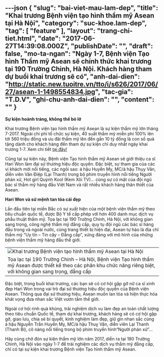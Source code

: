 ---json
{
    "slug": "bai-viet-mau-lam-dep",
    "title": "Khai trương Bệnh viện tạo hình thẩm mỹ Asean tại Hà Nội",
    "category": "suc-khoe.lam-dep",
    "tag": [
        "feature"
    ],
    "layout": "trang-chi-tiet.html",
    "date": "2017-06-27T14:39:08.000Z",
    "publishDate": "",
    "draft": false,
    "mo-ta-ngan": "Ngày 1-7, Bệnh viện Tạo hình Thẩm mỹ Asean sẽ chính thức khai trương tại 190 Trường Chinh, Hà Nội. Khách hàng tham dự buổi khai trương sẽ có",
    "anh-dai-dien": "http://static.new.tuoitre.vn/tto/i/s626/2017/06/27/asean-1-1498554834.jpg",
    "tac-gia": "T.D.V",
    "ghi-chu-anh-dai-dien": "",
    "__content__": ""
}
---
<p><strong>Sự kiện ho&agrave;nh tr&aacute;ng, kh&ocirc;ng thể bỏ lỡ</strong></p>

<p>Khai trương Bệnh viện tạo h&igrave;nh thẩm mỹ Asean l&agrave; sự kiện thẩm mỹ lớn th&aacute;ng 7-2017. Ngo&agrave;i chi ph&iacute; tổ chức sự kiện,&nbsp;40 suất thẩm mỹ miễn ph&iacute; 100% l&ecirc;n tới 560 triệu đồng v&agrave; ưu đ&atilde;i thẩm mỹ l&ecirc;n đến gần 10 tỷ đồng l&agrave; con số qu&agrave; tặng d&agrave;nh cho kh&aacute;ch h&agrave;ng đến tham dự sự kiện chỉ duy nhất ng&agrave;y khai trương 1-7. Xem chi tiết&nbsp;<a href="http://benhvienthammyasean.com/asean-benh-%20vien-tham-%20quoc-te-%20dau-tien-%20tai-mien-%20bac#wpcf7-f1851-o1" target="_blank">tại đ&acirc;y!</a></p>

<p>Cũng tại sự kiện n&agrave;y, Bệnh viện Tạo h&igrave;nh thẩm mỹ Asean sẽ giới thiệu ca sĩ Hari Won l&agrave;m đại sứ thương hiệu độc quyền. Đặc biệt, sự tham gia của c&aacute;c vị kh&aacute;ch mời nổi tiếng, c&aacute;c ng&ocirc;i sao:&nbsp;&aacute;&nbsp;hậu Huyền My, MC/&aacute;&nbsp;hậu Thụy V&acirc;n, diễn vi&ecirc;n V&acirc;n Điệp (Lại Thanh) trong bộ phim truyền h&igrave;nh nổi tiếng Người ph&aacute;n xử, Hot girl Quỳnh Kool (Kem X&ocirc;i TV)&hellip; c&ugrave;ng sự c&oacute; mặt của đội ngũ b&aacute;c sĩ thẩm mỹ h&agrave;ng đầu Việt Nam v&agrave; rất nhiều kh&aacute;ch h&agrave;ng th&acirc;n thiết của Asean.</p>

<p><strong>Hari Won v&agrave; sứ mệnh tan tỏa c&aacute;i đẹp</strong></p>

<p>Lần đầu ti&ecirc;n tại miền Bắc c&oacute; sự xuất hiện của một bệnh viện thẩm mỹ theo ti&ecirc;u chuẩn quốc tế, được Bộ Y tế cấp ph&eacute;p với hơn 400 danh mục dịch vụ phẫu thuật thẩm mỹ. Tọa lạc tại 190 Trường Chinh, H&agrave; Nội, với kh&ocirc;ng gian sang trọng, c&ocirc;ng nghệ thẩm mỹ đẳng cấp, quy tụ đội ngũ c&aacute;c b&aacute;c sĩ h&agrave;ng đầu trong v&agrave; ngo&agrave;i nước, c&ugrave;ng trang thiết bị hiện đại, Asean tự h&agrave;o l&agrave; địa chỉ thẩm mỹ &ldquo;Uy t&iacute;n &ndash; Tin cậy &ndash; Đẳng cấp&rdquo;, xứng đ&aacute;ng với m&ocirc; h&igrave;nh của những bệnh viện thẩm mỹ h&agrave;ng đầu thế giới.</p>

<table align="center" border="0" cellpadding="0" cellspacing="0">
	<tbody>
		<tr>
			<td><img alt="Khai trương Bệnh viện tạo hình thẩm mỹ Asean tại Hà Nội " src="http://static.new.tuoitre.vn/tto/i/s626/2017/06/27/asean-2-1498554929.jpg" /></td>
		</tr>
		<tr>
			<td>Tọa lạc tại 190 Trường Chinh &ndash; H&agrave; Nội, Bệnh viện Tạo h&igrave;nh thẩm mỹ Asean được thiết kế theo c&aacute;c ph&acirc;n khu chức năng ri&ecirc;ng biệt, với kh&ocirc;ng gian sang trọng, đẳng cấp</td>
		</tr>
	</tbody>
</table>

<p>Đặc biệt, trong buổi khai trương, c&aacute;c bạn sẽ c&oacute; cơ hội gặp gỡ nữ ca sĩ xinh đẹp Hari Won trong vai tr&ograve; đại sứ thương hiệu độc quyền của Bệnh viện Asean. Th&ocirc;ng qua đại sứ thương hiệu, Asean muốn lan tỏa v&agrave; hiện thực h&oacute;a kh&aacute;t vọng đưa nhan sắc Việt vươn tầm thế giới.&nbsp;</p>

<p>Ngo&agrave;i cơ hội rinh qu&agrave; khủng, trải nghiệm dịch vụ l&agrave;m đẹp an to&agrave;n chất lượng theo ti&ecirc;u chuẩn Quốc tế, tham dự khai trương, kh&aacute;ch h&agrave;ng sẽ c&oacute; cơ hội gặp gỡ, giao lưu, chia sẻ b&iacute; quyết, kinh nghiệm l&agrave;m đẹp, giữ g&igrave;n nhan sắc c&ugrave;ng &aacute;&nbsp;hậu Nguyễn Trần Huyền My, MC/&aacute;&nbsp;hậu Thuỵ V&acirc;n, diễn vi&ecirc;n Lại Thanh (Thanh Bi), c&ocirc; n&agrave;ng nổi tiếng trong bộ phim truyền h&igrave;nh&ldquo;Người ph&aacute;n xử&rdquo;&hellip;</p>

<p>H&atilde;y c&ugrave;ng chờ đ&oacute;n sự kiện thẩm mỹ lớn năm 2017, diễn ra tại 190 Trường Chinh, H&agrave; Nội v&agrave;o ng&agrave;y 1-7 để trải nghiệm c&aacute;c dịch vụ thẩm mỹ đẳng cấp, chỉ c&oacute; tại sự kiện khai trương Bệnh viện Tạo h&igrave;nh thẩm mỹ Asean.</p>
